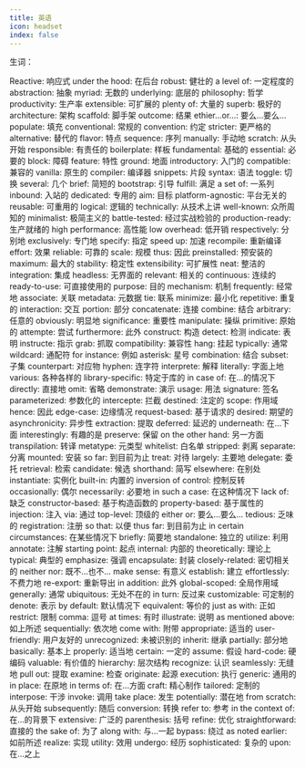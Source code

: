 ```yaml
---
title: 英语
icon: headset
index: false
---
```


生词：





Reactive: 响应式
under the hood: 在后台
robust: 健壮的
a level of: 一定程度的
abstraction: 抽象
myriad: 无数的
underlying: 底层的
philosophy: 哲学
productivity: 生产率
extensible: 可扩展的
plenty of: 大量的
superb: 极好的
architecture: 架构
scaffold: 脚手架
outcome: 结果
ethier...or...: 要么...要么...
populate: 填充
conventional: 常规的
convention: 约定
stricter: 更严格的
alternative: 替代的
flavor: 特点
sequence: 序列
manually: 手动地
scratch: 从头开始
responsible: 有责任的
boilerplate: 样板
fundamental: 基础的
essential: 必要的
block: 障碍
feature: 特性
ground: 地面
introductory: 入门的
compatible: 兼容的
vanilla: 原生的
compiler: 编译器
snippets: 片段
syntax: 语法
toggle: 切换
several: 几个
brief: 简短的
bootstrap: 引导
fulfill: 满足
a set of: 一系列
inbound: 入站的
dedicated: 专用的
aim: 目标
platform-agnostic: 平台无关的
reusable: 可重用的
logical: 逻辑的
technically: 从技术上讲
well-known: 众所周知的
minimalist: 极简主义的
battle-tested: 经过实战检验的
production-ready: 生产就绪的
high performance: 高性能
low overhead: 低开销
respectively: 分别地
exclusively: 专门地
specify: 指定
speed up: 加速
recompile: 重新编译
effort: 效果
reliable: 可靠的
scale: 规模
thus: 因此
preinstalled: 预安装的
maximum: 最大的
stability: 稳定性
extensibility: 可扩展性
neat: 整洁的
integration: 集成
headless: 无界面的
relevant: 相关的
continuous: 连续的
ready-to-use: 可直接使用的
purpose: 目的
mechanism: 机制
frequently: 经常地
associate: 关联
metadata: 元数据
tie: 联系
minimize: 最小化
repetitive: 重复的
interaction: 交互
portion: 部分
concatenate: 连接
combine: 结合
arbitrary: 任意的
obviously: 明显地
significance: 重要性
manipulate: 操纵
primitive: 原始的
attempte: 尝试
furthermore: 此外
construct: 构造
detect: 检测
indicate: 表明
instructe: 指示
grab: 抓取
compatibility: 兼容性
hang: 挂起
typically: 通常
wildcard: 通配符
for instance: 例如
asterisk: 星号
combination: 结合
subset: 子集
counterpart: 对应物
hyphen: 连字符
interprete: 解释
literally: 字面上地
various: 各种各样的
library-specific: 特定于库的
in case of: 在...的情况下
directly: 直接地
omit: 省略
demonstrate: 演示
usage: 用法
signature: 签名
parameterized: 参数化的
intercepte: 拦截
destined: 注定的
scope: 作用域
hence: 因此
edge-case: 边缘情况
request-based: 基于请求的
desired: 期望的
asynchronicity: 异步性
extraction: 提取
deferred: 延迟的
underneath: 在...下面
interestingly: 有趣的是
preserve: 保留
on the other hand: 另一方面
transpilation: 转译
metatype: 元类型
whitelist: 白名单
stripped: 剥离
separate: 分离
mounted: 安装
so far: 到目前为止
treat: 对待
largely: 主要地
delegate: 委托
retrieval: 检索
candidate: 候选
shorthand: 简写
elsewhere: 在别处
instantiate: 实例化
built-in: 内置的
inversion of control: 控制反转
occasionally: 偶尔
necessarily: 必要地
in such a case: 在这种情况下
lack of: 缺乏
constructor-based: 基于构造函数的
property-based: 基于属性的
injection: 注入
via: 通过
top-level: 顶级的
either or: 要么...要么...
tedious: 乏味的
registration: 注册
so that: 以便
thus far: 到目前为止
in certain circumstances: 在某些情况下
briefly: 简要地
standalone: 独立的
utilize: 利用
annotate: 注解
starting point: 起点
internal: 内部的
theoretically: 理论上
typical: 典型的
emphasize: 强调
encapsulate: 封装
closely-related: 密切相关的
neither nor: 既不...也不...
make sense: 有意义
establish: 建立
effortlessly: 不费力地
re-export: 重新导出
in addition: 此外
global-scoped: 全局作用域
generally: 通常
ubiquitous: 无处不在的
in turn: 反过来
customizable: 可定制的
denote: 表示
by default: 默认情况下
equivalent: 等价的
just as with: 正如
restrict: 限制
comma: 逗号
at times: 有时
illustrate: 说明
as mentioned above: 如上所述
sequentially: 依次地
come with: 附带
appropriate: 适当的
user-friendly: 用户友好的
unrecognized: 未被识别的
inherit: 继承
partially: 部分地
basically: 基本上
properly: 适当地
certain: 一定的
assume: 假设
hard-code: 硬编码
valuable: 有价值的
hierarchy: 层次结构
recognize: 认识
seamlessly: 无缝地
pull out: 提取
examine: 检查
originate: 起源
execution: 执行
generic: 通用的
in place: 在原地
in terms of: 在...方面
craft: 精心制作
tailored: 定制的
interpose: 干涉
invoke: 调用
take place: 发生
potentially: 潜在地
from scratch: 从头开始
subsequently: 随后
conversion: 转换
refer to: 参考
in the context of: 在...的背景下
extensive: 广泛的
parenthesis: 括号
refine: 优化
straightforward: 直接的
the sake of: 为了
along with: 与...一起
bypass: 绕过
as noted earlier: 如前所述
realize: 实现
utility: 效用
undergo: 经历
sophisticated: 复杂的
upon: 在...之上